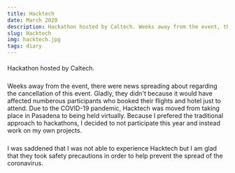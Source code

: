 ```yaml
---
title: Hacktech
date: March 2020
description: Hackathon hosted by Caltech. Weeks away from the event, there were news spreading about regarding the cancellation of this event. Gladly, they didn't because it would have affected numberous participants...
slug: Hacktech
img: hacktech.jpg
tags: diary
---
```


<p>
    Hackathon hosted by Caltech.
</p>
<p>
    Weeks away from the event, there were news spreading about regarding the cancellation of this event. Gladly, they didn't because it would have affected numberous participants who booked their flights and hotel just to attend. Due to the COVID-19 pandemic, Hacktech was moved from taking place in Pasadena to being held virtually. Because I prefered the traditional approach to hackathons, I decided to not participate this year and instead work on my own projects.
</p>
<p>
    I was saddened that I was not able to experience Hacktech but I am glad that they took safety precautions in order to help prevent the spread of the coronavirus.
</p>

<style>

div {
   text-align: justify;
}

p {
    padding-top: 5px;
    padding-bottom: 5px;
}

p1 {
    font-weight: bold;
}

p2 {
    font-style: italic;
    color: black;
}

p2:hover {
    text-decoration: underline;
}

</style>